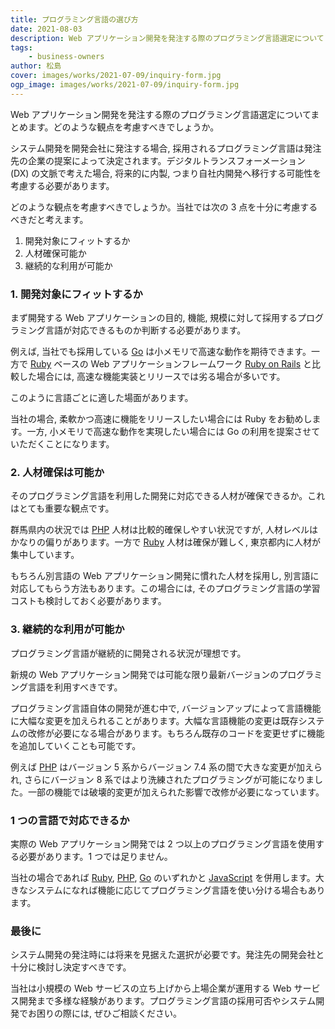 ```yaml
---
title: プログラミング言語の選び方
date: 2021-08-03
description: Web アプリケーション開発を発注する際のプログラミング言語選定について
tags:
    - business-owners
author: 松島
cover: images/works/2021-07-09/inquiry-form.jpg
ogp_image: images/works/2021-07-09/inquiry-form.jpg
---
```


Web アプリケーション開発を発注する際のプログラミング言語選定についてまとめます。どのような観点を考慮すべきでしょうか。

<!--more-->

システム開発を開発会社に発注する場合, 採用されるプログラミング言語は発注先の企業の提案によって決定されます。デジタルトランスフォーメーション (DX) の文脈で考えた場合, 将来的に内製, つまり自社内開発へ移行する可能性を考慮する必要があります。

どのような観点を考慮すべきでしょうか。当社では次の 3 点を十分に考慮するべきだと考えます。

1. 開発対象にフィットするか
2. 人材確保可能か
3. 継続的な利用が可能か


### 1. 開発対象にフィットするか

まず開発する Web アプリケーションの目的, 機能, 規模に対して採用するプログラミング言語が対応できるものか判断する必要があります。

例えば, 当社でも採用している [Go][go] は小メモリで高速な動作を期待できます。一方で [Ruby][ruby] ベースの Web アプリケーションフレームワーク [Ruby on Rails][rails] と比較した場合には, 高速な機能実装とリリースでは劣る場合が多いです。

このように言語ごとに適した場面があります。

当社の場合, 柔軟かつ高速に機能をリリースしたい場合には Ruby をお勧めします。一方, 小メモリで高速な動作を実現したい場合には Go の利用を提案させていただくことになります。


### 2. 人材確保は可能か

そのプログラミング言語を利用した開発に対応できる人材が確保できるか。これはとても重要な観点です。

群馬県内の状況では [PHP][php] 人材は比較的確保しやすい状況ですが, 人材レベルはかなりの偏りがあります。一方で [Ruby][ruby] 人材は確保が難しく, 東京都内に人材が集中しています。

もちろん別言語の Web アプリケーション開発に慣れた人材を採用し, 別言語に対応してもらう方法もあります。この場合には, そのプログラミング言語の学習コストも検討しておく必要があります。


### 3. 継続的な利用が可能か

プログラミング言語が継続的に開発される状況が理想です。

新規の Web アプリケーション開発では可能な限り最新バージョンのプログラミング言語を利用すべきです。

プログラミング言語自体の開発が進む中で, バージョンアップによって言語機能に大幅な変更を加えられることがあります。大幅な言語機能の変更は既存システムの改修が必要になる場合があります。もちろん既存のコードを変更せずに機能を追加していくことも可能です。

例えば [PHP][php] はバージョン 5 系からバージョン 7.4 系の間で大きな変更が加えられ, さらにバージョン 8 系ではより洗練されたプログラミングが可能になりました。一部の機能では破壊的変更が加えられた影響で改修が必要になっています。


### 1 つの言語で対応できるか

実際の Web アプリケーション開発では 2 つ以上のプログラミング言語を使用する必要があります。1 つでは足りません。

当社の場合であれば [Ruby][ruby], [PHP][php], [Go][go] のいずれかと [JavaScript][js] を併用します。大きなシステムになれば機能に応じてプログラミング言語を使い分ける場合もあります。


### 最後に

システム開発の発注時には将来を見据えた選択が必要です。発注先の開発会社と十分に検討し決定すべきです。

当社は小規模の Web サービスの立ち上げから上場企業が運用する Web サービス開発まで多様な経験があります。プログラミング言語の採用可否やシステム開発でお困りの際には, ぜひご相談ください。


[go]: https://golang.org/
[ruby]: https://www.ruby-lang.org/ja/
[rails]: https://rubyonrails.org/
[php]: https://www.php.net/
[js]: https://developer.mozilla.org/ja/docs/Web/JavaScript
